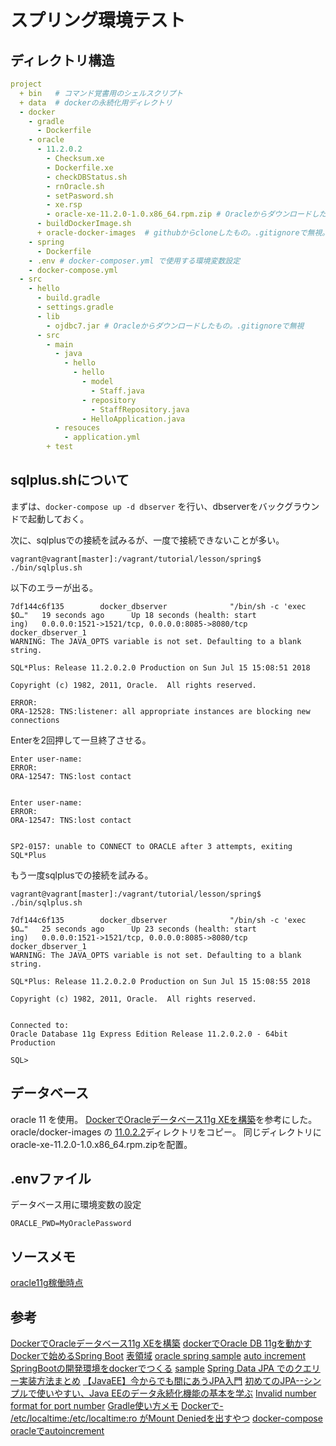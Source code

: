 # スプリング環境テスト

## ディレクトリ構造

```yaml
project
  + bin   # コマンド覚書用のシェルスクリプト
  + data  # dockerの永続化用ディレクトリ
  - docker
    - gradle
      - Dockerfile
    - oracle
      - 11.2.0.2
        - Checksum.xe
        - Dockerfile.xe
        - checkDBStatus.sh
        - rnOracle.sh
        - setPasword.sh
        - xe.rsp
        - oracle-xe-11.2.0-1.0.x86_64.rpm.zip # Oracleからダウンロードしたもの。.gitignoreで無視
      - buildDockerImage.sh
      + oracle-docker-images  # githubからcloneしたもの。.gitignoreで無視。11.2.0.2のディレクトリをコピーしただけなので実質不要
    - spring
      - Dockerfile
    - .env # docker-composer.yml で使用する環境変数設定
    - docker-compose.yml
  - src
    - hello
      - build.gradle
      - settings.gradle
      - lib
        - ojdbc7.jar # Oracleからダウンロードしたもの。.gitignoreで無視
      - src
        - main
          - java
            - hello
              - hello
                - model
                  - Staff.java
                - repository
                  - StaffRepository.java
                - HelloApplication.java
          - resouces
            - application.yml
        + test
```

## sqlplus.shについて

まずは、` docker-compose up -d dbserver ` を行い、dbserverをバックグラウンドで起動しておく。

次に、sqlplusでの接続を試みるが、一度で接続できないことが多い。

```
vagrant@vagrant[master]:/vagrant/tutorial/lesson/spring$ ./bin/sqlplus.sh
```

以下のエラーが出る。

```
7df144c6f135        docker_dbserver              "/bin/sh -c 'exec $O…"   19 seconds ago      Up 18 seconds (health: start
ing)   0.0.0.0:1521->1521/tcp, 0.0.0.0:8085->8080/tcp   docker_dbserver_1
WARNING: The JAVA_OPTS variable is not set. Defaulting to a blank string.

SQL*Plus: Release 11.2.0.2.0 Production on Sun Jul 15 15:08:51 2018

Copyright (c) 1982, 2011, Oracle.  All rights reserved.

ERROR:
ORA-12528: TNS:listener: all appropriate instances are blocking new connections
```

 Enterを2回押して一旦終了させる。

```
Enter user-name:
ERROR:
ORA-12547: TNS:lost contact


Enter user-name:
ERROR:
ORA-12547: TNS:lost contact


SP2-0157: unable to CONNECT to ORACLE after 3 attempts, exiting SQL*Plus
```

もう一度sqlplusでの接続を試みる。

```
vagrant@vagrant[master]:/vagrant/tutorial/lesson/spring$ ./bin/sqlplus.sh
```

```
7df144c6f135        docker_dbserver              "/bin/sh -c 'exec $O…"   25 seconds ago      Up 23 seconds (health: start
ing)   0.0.0.0:1521->1521/tcp, 0.0.0.0:8085->8080/tcp   docker_dbserver_1
WARNING: The JAVA_OPTS variable is not set. Defaulting to a blank string.

SQL*Plus: Release 11.2.0.2.0 Production on Sun Jul 15 15:08:55 2018

Copyright (c) 1982, 2011, Oracle.  All rights reserved.


Connected to:
Oracle Database 11g Express Edition Release 11.2.0.2.0 - 64bit Production

SQL> 
```


## データベース

oracle 11 を使用。
[DockerでOracleデータベース11g XEを構築][*1]を参考にした。
oracle/docker-images の [11.0.2.2](https://github.com/oracle/docker-images/tree/master/OracleDatabase/SingleInstance/dockerfiles/11.2.0.2)ディレクトリをコピー。
同じディレクトリにoracle-xe-11.2.0-1.0.x86_64.rpm.zipを配置。


## .envファイル

データベース用に環境変数の設定

```env
ORACLE_PWD=MyOraclePassword
```

## ソースメモ

[oracle11g稼働時点](https://github.com/hibohiboo/develop/blob/d06194abd971670e3f06040d61199d6d66fbee8e/tutorial/lesson/spring/)

 ## 参考

[DockerでOracleデータベース11g XEを構築][*1]
[dockerでOracle DB 11gを動かす][*2]
[Dockerで始めるSpring Boot][*3]
[表領域][*4]
[oracle spring sample][*5]
[auto increment][*6.1]
[SpringBootの開発環境をdockerでつくる][*7]
[sample][*8]
[Spring Data JPA でのクエリー実装方法まとめ][*10]
[【JavaEE】今からでも間にあうJPA入門][*11]
[初めてのJPA--シンプルで使いやすい、Java EEのデータ永続化機能の基本を学ぶ][*12]
[ Invalid number format for port number][*13]
[Gradle使い方メモ][*14]
[Dockerで- /etc/localtime:/etc/localtime:ro がMount Deniedを出すやつ][*15]
[docker-compose][*16]
[oracleでautoincrement][*17]


[*1]:http://ryoichi0102.hatenablog.com/entry/2017/12/14/183046
[*2]:http://tmegos.hatenablog.jp/entry/docker-oracle-11g
[*3]:https://qiita.com/ken0909/items/a3f8594ce677bbc7c4c2
[*4]:https://www.projectgroup.info/tips/Oracle/SQL/SQL000007.html
[*5]:https://github.com/shawn-mcginty/spring-boot-oracle-example
[*6.1]:https://stackoverflow.com/questions/11296361/how-to-create-id-with-auto-increment-on-oracle
[*6]:https://stackoverflow.com/questions/10461861/use-database-command-on-sql-plus-oracle-11gr1
[*7]:https://qiita.com/wataling/items/fa8b74fa50d80b88aea3
[*8]:https://github.com/springframeworkguru/spring-boot-oracle-example
[*9]:https://web-dev.hatenablog.com/entry/spring-boot/intro/jpa
[*10]:https://qiita.com/tag1216/items/55742fdb442e5617f727
[*11]:http://www.dcom-web.co.jp/technology/jpa1/
[*12]:https://builder.japan.zdnet.com/sp_oracle/35067018/
[*13]:https://confluence.atlassian.com/bitbucketserverkb/io-error-invalid-number-format-for-port-number-when-connecting-to-oracle-database-939939845.html
[*14]:https://qiita.com/opengl-8080/items/4c1aa85b4737bd362d9e
[*15]:https://remicck.hatenablog.com/entry/2018/02/23/165032
[*16]:https://docs.docker.com/compose/reference/up/
[*17]:https://stackoverflow.com/questions/9733085/auto-increment-for-oracle
